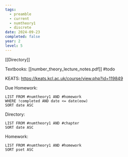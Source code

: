 ```yaml
---
tags:
  - preamble
  - current
  - numtheory1
  - discrete
date: 2024-09-23
completed: false
year: 2
level: 5
---
```

[[Directory]]

Textbooks:
[[number_theory_lecture_notes.pdf]]
#todo 

KEATS:
https://keats.kcl.ac.uk/course/view.php?id=119849

Due Homework:
```dataview
LIST FROM #numtheory1 AND #homework 
WHERE !completed AND date <= date(eow)
SORT date ASC
```
Directory:
```dataview
LIST FROM #numtheory1 AND #chapter
SORT date ASC
```
Homework:
```dataview
LIST FROM #numtheory1 AND #homework 
SORT pset ASC
```
